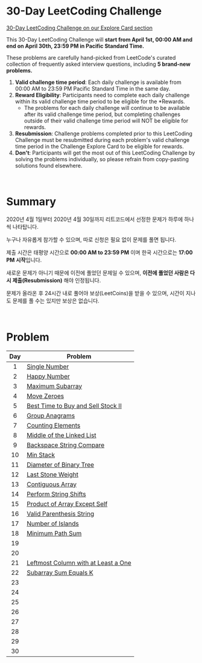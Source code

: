 # 30-Day LeetCoding Challenge

 [30-Day LeetCoding Challenge on our Explore Card section](https://leetcode.com/explore/featured/card/30-day-leetcoding-challenge/)

This 30-Day LeetCoding Challenge will **start from April 1st, 00:00 AM and end on April 30th, 23:59 PM in Pacific Standard Time.**

These problems are carefully hand-picked from LeetCode's curated collection of frequently asked interview questions, including **5 brand-new problems.**

1. **Valid challenge time period**: Each daily challenge is available from 00:00 AM to 23:59 PM Pacific Standard Time in the same day.
2. **Reward Eligibility**: Participants need to complete each daily challenge within its valid challenge time period to be eligible for the *Rewards.
    - The problems for each daily challenge will continue to be available after its valid challenge time period, but completing challenges outside of their valid challenge time period will NOT be eligible for rewards.
3. **Resubmission**: Challenge problems completed prior to this LeetCoding Challenge must be resubmitted during each problem's valid challenge time period in the Challenge Explore Card to be eligible for rewards.
4. **Don't**: Participants will get the most out of this LeetCoding Challenge by solving the problems individually, so please refrain from copy-pasting solutions found elsewhere.

<br>

# Summary

2020년 4월 1일부터 2020년 4월 30일까지 리트코드에서 선정한 문제가 하루에 하나씩 나타탑니다.

누구나 자유롭게 참가할 수 있으며, 따로 신청은 필요 없이 문제를 풀면 됩니다.

제출 시간은 태평양 시간으로 **00:00 AM to 23:59 PM** 이며 한국 시간으로는 **17:00 PM 시작**입니다.

새로운 문제가 아니기 때문에 이전에 풀었던 문제일 수 있으며, **이전에 풀었던 사람은 다시 제출(Resubmission)** 해야 인정됩니다.

문제가 올라온 후 24시간 내로 풀어야 보상(LeetCoins)을 받을 수 있으며, 시간이 지나도 문제를 풀 수는 있지만 보상은 없습니다.

<br>

# Problem

Day  | Problem
:--: | --
1 | [Single Number](./2020-04-01/README.md)
2 | [Happy Number](./2020-04-02/README.md)
3 | [Maximum Subarray](./2020-04-03/README.md)
4 | [Move Zeroes](./2020-04-04/README.md)
5 | [Best Time to Buy and Sell Stock II](./2020-04-05/README.md)
6 | [Group Anagrams](./2020-04-06/README.md)
7 | [Counting Elements](./2020-04-07/README.md)
8 | [Middle of the Linked List](./2020-04-08/README.md)
9 | [Backspace String Compare](./2020-04-09/README.md)
10 | [Min Stack](./2020-04-10/README.md)
11 | [Diameter of Binary Tree](./2020-04-11/README.md)
12 | [Last Stone Weight](./2020-04-12/README.md)
13 | [Contiguous Array](./2020-04-13/README.md)
14 | [Perform String Shifts](./2020-04-14/README.md)
15 | [Product of Array Except Self](./2020-04-15/README.md)
16 | [Valid Parenthesis String](./2020-04-16/README.md)
17 | [Number of Islands](./2020-04-17/README.md)
18 | [Minimum Path Sum](./2020-04-18/README.md)
19 |
20 |
21 | [Leftmost Column with at Least a One](./2020-04-21/README.md)
22 | [Subarray Sum Equals K](./2020-04-22/README.md)
23 |
24 |
25 |
26 |
27 |
28 |
29 |
30 |
